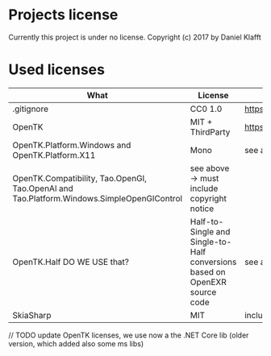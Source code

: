 # Projects license

Currently this project is under no license.
Copyright (c) 2017 by Daniel Klafft

# Used licenses

| What | License | Link |
|------|---------|------|
| .gitignore | CC0 1.0 | https://github.com/github/gitignore/blob/a1c526681bcb84c894288a827580568184f0e42e/LICENSE |
| OpenTK  | MIT + ThirdParty | https://github.com/opentk/opentk/blob/develop/License.txt |
| OpenTK.Platform.Windows and OpenTK.Platform.X11 | Mono | see above -> must include copyright notice | 
| OpenTK.Compatibility, Tao.OpenGl, Tao.OpenAl and Tao.Platform.Windows.SimpleOpenGlControl | see above -> must include copyright notice |
| OpenTK.Half DO WE USE that? | Half-to-Single and Single-to-Half conversions based on OpenEXR source code | see above |
| SkiaSharp | MIT | includes Googles Skia -> license? |

// TODO update OpenTK licenses, we use now a the .NET Core lib (older version, which added also some ms libs)
